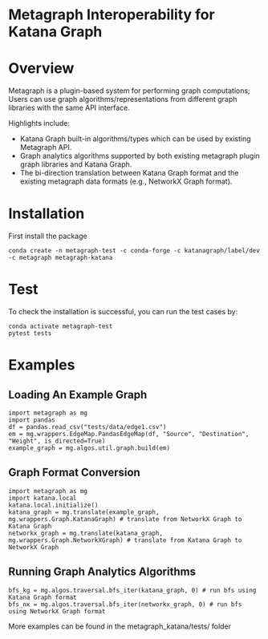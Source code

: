# Metagraph Interoperability for Katana Graph


Overview
========

Metagraph is a plugin-based system for performing graph computations;
Users can use graph algorithms/representations from different graph libraries with the same API interface.

Highlights include:
- Katana Graph built-in algorithms/types which can be used by existing Metagraph API.
- Graph analytics algorithms supported by both existing metagraph plugin graph libraries and Katana Graph.
- The bi-direction translation between Katana Graph format and the existing metagraph data formats (e.g., NetworkX Graph format).



Installation
============

First install the package

```Shell
conda create -n metagraph-test -c conda-forge -c katanagraph/label/dev -c metagraph metagraph-katana
```

Test
====
To check the installation is successful, you can run the test cases by:

```Shell
conda activate metagraph-test
pytest tests
```


Examples
========

Loading An Example Graph
------------------------

```
import metagraph as mg
import pandas
df = pandas.read_csv("tests/data/edge1.csv")
em = mg.wrappers.EdgeMap.PandasEdgeMap(df, "Source", "Destination", "Weight", is_directed=True)
example_graph = mg.algos.util.graph.build(em)
```


Graph Format Conversion 
-----------------------

```
import metagraph as mg
import katana.local
katana.local.initialize()
katana_graph = mg.translate(example_graph, mg.wrappers.Graph.KatanaGraph) # translate from NetworkX Graph to Katana Graph
networkx_graph = mg.translate(katana_graph, mg.wrappers.Graph.NetworkXGraph) # translate from Katana Graph to NetworkX Graph
```


Running Graph Analytics Algorithms
----------------------------------

```
bfs_kg = mg.algos.traversal.bfs_iter(katana_graph, 0) # run bfs using Katana Graph format
bfs_nx = mg.algos.traversal.bfs_iter(networkx_graph, 0) # run bfs using NetworkX Graph format
```


More examples can be found in the metagraph_katana/tests/ folder


